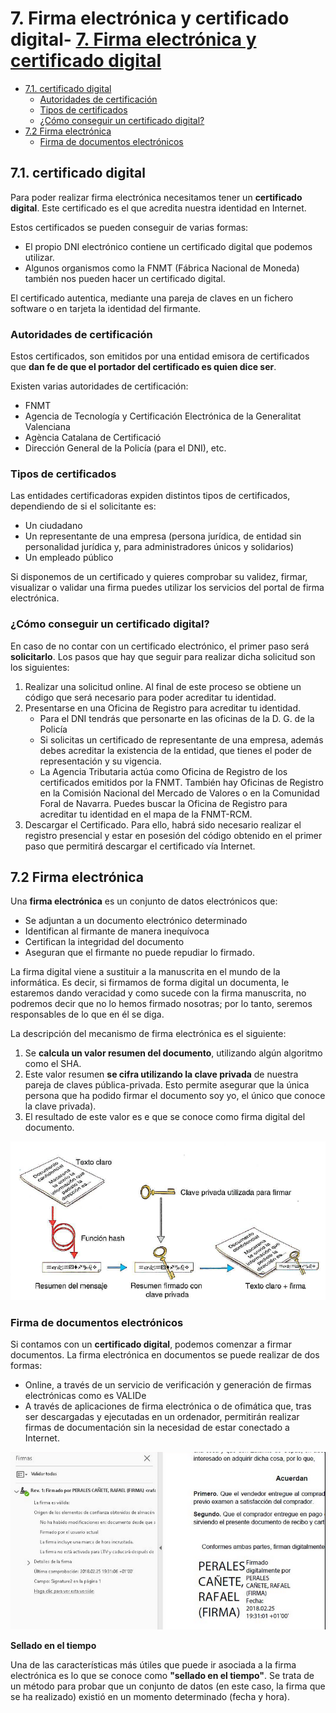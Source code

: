 # 7. Firma electrónica y certificado digital- [7. Firma electrónica y certificado digital](#7-firma-electr%c3%b3nica-y-certificado-digital)

  - [7.1. certificado digital](#71-certificado-digital)
    - [Autoridades de certificación](#autoridades-de-certificaci%c3%b3n)
    - [Tipos de certificados](#tipos-de-certificados)
    - [¿Cómo conseguir un certificado digital?](#%c2%bfc%c3%b3mo-conseguir-un-certificado-digital)
  - [7.2 Firma electrónica](#72-firma-electr%c3%b3nica)
    - [Firma de documentos electrónicos](#firma-de-documentos-electr%c3%b3nicos)

## 7.1. certificado digital

Para poder realizar firma electrónica necesitamos tener un **certificado digital**. Este certificado es el que acredita nuestra identidad en Internet.

Estos certificados se pueden conseguir de varias formas:

- El propio DNI electrónico contiene un certificado digital que podemos utilizar.
- Algunos organismos como la FNMT (Fábrica Nacional de Moneda) también nos pueden hacer un certificado digital.

 El certificado autentica, mediante una pareja de claves en un fichero software o en tarjeta la identidad del firmante.

### Autoridades de certificación

Estos certificados, son emitidos por una entidad emisora de certificados que **dan fe de que el portador del certificado es quien dice ser**.

Existen varias autoridades de certificación:

- FNMT
- Agencia de Tecnología y Certificación Electrónica de la Generalitat Valenciana
- Agència Catalana de Certificació
- Dirección General de la Policía (para el DNI), etc.

### Tipos de certificados

Las entidades certificadoras expiden distintos tipos de certificados, dependiendo de si el solicitante es:

- Un ciudadano
- Un representante de una empresa (persona jurídica, de entidad sin personalidad jurídica y, para administradores únicos y solidarios)
- Un empleado público

Si disponemos de un certificado y quieres comprobar su validez, firmar, visualizar o validar una firma puedes utilizar los servicios del portal de firma electrónica.

### ¿Cómo conseguir un certificado digital?

En caso de no contar con un certificado electrónico, el primer paso será **solicitarlo**. Los pasos que hay que seguir para realizar dicha solicitud son los siguientes:

1. Realizar una solicitud online. Al final de este proceso se obtiene un código que será necesario para poder acreditar tu identidad.
2. Presentarse en una Oficina de Registro para acreditar tu identidad.
   - Para el DNI tendrás que personarte en las oficinas de la D. G. de la Policía
   - Si solicitas un certificado de representante de una empresa, además debes acreditar la existencia de la entidad, que tienes el poder de representación y su vigencia. 
   - La Agencia Tributaria actúa como Oficina de Registro de los certificados emitidos por la FNMT. También hay Oficinas de Registro en la Comisión Nacional del Mercado de Valores o en la Comunidad Foral de Navarra. Puedes buscar la Oficina de Registro para acreditar tu identidad en el mapa de la FNMT-RCM.
3. Descargar el Certificado. Para ello, habrá sido necesario realizar el registro presencial y estar en posesión del código obtenido en el primer paso que permitirá descargar el certificado vía Internet.

## 7.2 Firma electrónica

Una **firma electrónica** es un conjunto de datos electrónicos que:

- Se adjuntan a un documento electrónico determinado
- Identifican al firmante de manera inequívoca
- Certifican la integridad del documento
- Aseguran que el firmante no puede repudiar lo firmado.

La firma digital viene a sustituir a la manuscrita en el mundo de la informática. Es decir, si firmamos de forma digital un documenta, le estaremos dando veracidad y como sucede con la firma manuscrita, no podremos decir que no lo hemos firmado nosotras; por lo tanto, seremos responsables de lo que en él se diga.

La descripción del mecanismo de firma electrónica es el siguiente:

1. Se **calcula un valor resumen del documento**, utilizando algún algoritmo como el SHA.
2. Este valor resumen **se cifra utilizando la clave privada** de nuestra pareja de claves pública-privada. Esto permite asegurar que la única persona que ha podido firmar el documento soy yo, el único que conoce la clave privada).
3. El resultado de este valor es e que se conoce como firma digital del documento.

![](img/2019-11-27-17-33-57.png)

### Firma de documentos electrónicos

Si contamos con un **certificado digital**, podemos comenzar a firmar documentos. La firma electrónica en documentos se puede realizar de dos formas:

- Online, a través de un servicio de verificación y generación de firmas electrónicas como es VALIDe
- A través de aplicaciones de firma electrónica o de ofimática que, tras ser descargadas y ejecutadas en un ordenador, permitirán realizar firmas de documentación sin la necesidad de estar conectado a Internet.

![](2019-11-27-11-57-06.png)

**Sellado en el tiempo**

Una de las características más útiles que puede ir asociada a la firma electrónica es lo que se conoce como **"sellado en el tiempo"**. Se trata de un método para probar que un conjunto de datos (en este caso, la firma que se ha realizado) existió en un momento determinado (fecha y hora).
